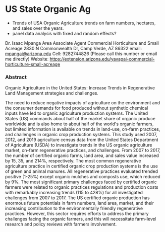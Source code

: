 # US State Organic Ag

- Trends of USA Organic Agriculture trends on farm numbers, hectares, and sales over the years.
- panel data analysis with fixed and random effects?

Dr. Isaac Mpanga
Area Associate Agent
Commercial Horticulture and Small Acreage
2830 N Commonwealth Dr, Camp Verde, AZ 86322
email: mpangai@arizona.edu
Cell: 9282744826 (Please call this number or email me directly)
Website: https://extension.arizona.edu/yavapai-commercial-horticulture-small-acreage

### Abstract

Organic Agriculture in the United States: Increase Trends in Regenerative Land
Management strategies and challenges.

The need to reduce negative impacts of agriculture on the environment and the consumer
demands for food produced without synthetic chemical inputs have led to organic agriculture
production systems. The United States (US) commands about half of the market share of
organic produce worldwide and is also home to about half of the world's organic farmers, but
limited information is available on trends in land-use, on-farm practices, and challenges in
organic crop production systems. This study used 2007, 2012, and 2019 agriculture census data
from the United States Department of Agriculture (USDA) to investigate trends in the US
organic agriculture market, on-farm regenerative practices, and challenges. From 2007 to 2017, the
number of certified organic farms, land area, and sales value increased by 15, 35, and 214%,
respectively. The most common regenerative agriculture practice in certified organic crop
production systems is the use of green and animal manures. All regenerative practices
evaluated trended positive (1-25%) except organic mulches and composts use, which reduced
by 9%. The most significant primary challenges faced by certified organic farmers were related
to organic practices regulations and production costs with remarkably increasing trends (115
to 428%) for all investigated challenges from 2007 to 2017. The US certified organic production
has enormous future potentials in farm numbers, land area, market, and their increasing
contribution to the environmentally friendly regenerative practices. However, this sector
requires efforts to address the primary challenges facing the organic farmers, and this will
necessitate farm-level research and policy reviews with farmers involvement.
